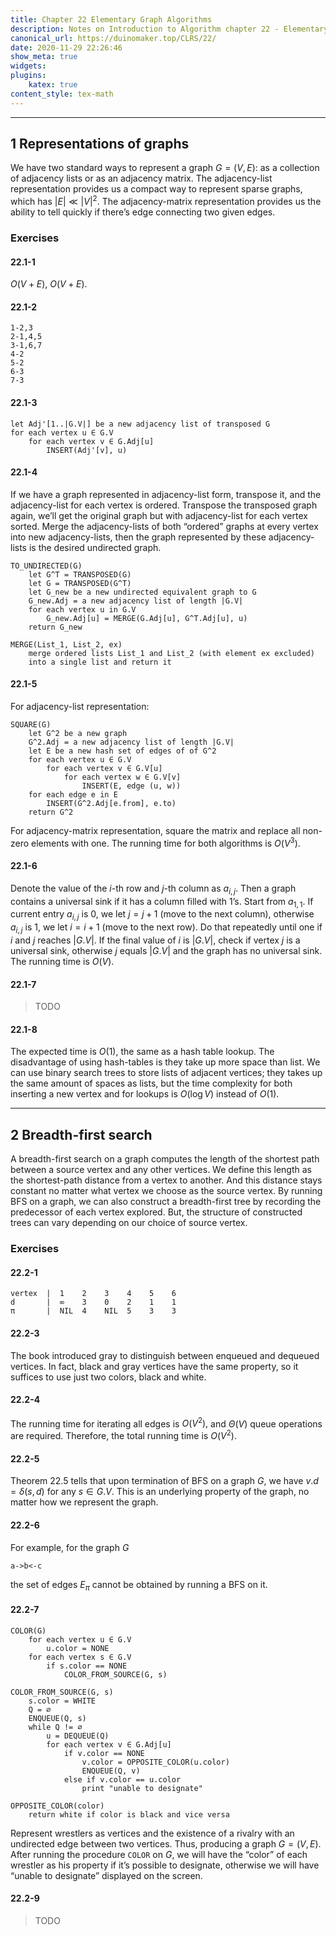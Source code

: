 ```yaml
---
title: Chapter 22 Elementary Graph Algorithms
description: Notes on Introduction to Algorithm chapter 22 - Elementary Graph Algorithms
canonical_url: https://duinomaker.top/CLRS/22/
date: 2020-11-29 22:26:46
show_meta: true
widgets:
plugins:
    katex: true
content_style: tex-math
---
```


---

## 1 Representations of graphs

We have two standard ways to represent a graph $G=(V,E):$ as a collection of adjacency lists or as an adjacency matrix.
The adjacency-list representation provides us a compact way to represent sparse graphs, which has $|E|\ll|V|^2.$ The adjacency-matrix representation provides us the ability to tell quickly if there’s edge connecting two given edges.

### Exercises
#### 22.1-1

$O(V+E),$ $O(V+E).$

#### 22.1-2

    1-2,3
    2-1,4,5
    3-1,6,7
    4-2
    5-2
    6-3
    7-3

#### 22.1-3

    let Adj'[1..|G.V|] be a new adjacency list of transposed G
    for each vertex u ∈ G.V
        for each vertex v ∈ G.Adj[u]
            INSERT(Adj'[v], u)

#### 22.1-4

If we have a graph represented in adjacency-list form, transpose it, and the adjacency-list for each vertex is ordered. Transpose the transposed graph again, we’ll get the original graph but with adjacency-list for each vertex sorted. Merge the adjacency-lists of both “ordered” graphs at every vertex into new adjacency-lists, then the graph represented by these adjacency-lists is the desired undirected graph.

    TO_UNDIRECTED(G)
        let G^T = TRANSPOSED(G)
        let G = TRANSPOSED(G^T)
        let G_new be a new undirected equivalent graph to G
        G_new.Adj = a new adjacency list of length |G.V|
        for each vertex u in G.V
            G_new.Adj[u] = MERGE(G.Adj[u], G^T.Adj[u], u)
        return G_new

    MERGE(List_1, List_2, ex)
        merge ordered lists List_1 and List_2 (with element ex excluded)
        into a single list and return it

#### 22.1-5

For adjacency-list representation:

    SQUARE(G)
        let G^2 be a new graph
        G^2.Adj = a new adjacency list of length |G.V|
        let E be a new hash set of edges of of G^2
        for each vertex u ∈ G.V
            for each vertex v ∈ G.V[u]
                for each vertex w ∈ G.V[v]
                    INSERT(E, edge (u, w))
        for each edge e in E
            INSERT(G^2.Adj[e.from], e.to)
        return G^2

For adjacency-matrix representation, square the matrix and replace all non-zero elements with one.
The running time for both algorithms is $O(V^3)$.

#### 22.1-6

Denote the value of the $i$-th row and $j$-th column as $a_{i,j}.$ Then a graph contains a universal sink if it has a column filled with $1$’s.
Start from $a_{1,1}.$ If current entry $a_{i,j}$ is $0,$ we let $j=j+1$ (move to the next column), otherwise $a_{i,j}$ is $1,$ we let $i=i+1$ (move to the next row). Do that repeatedly until one if $i$ and $j$ reaches $|G.V|.$ If the final value of $i$ is $|G.V|,$ check if vertex $j$ is a universal sink, otherwise $j$ equals $|G.V|$ and the graph has no universal sink.
The running time is $O(V).$

#### 22.1-7

> TODO

#### 22.1-8

The expected time is $O(1),$ the same as a hash table lookup. The disadvantage of using hash-tables is they take up more space than list.
We can use binary search trees to store lists of adjacent vertices; they takes up the same amount of spaces as lists, but the time complexity for both inserting a new vertex and for lookups is $O(\log V)$ instead of $O(1).$

---

## 2 Breadth-first search

A breadth-first search on a graph computes the length of the shortest path between a source vertex and any other vertices. We define this length as the shortest-path distance from a vertex to another. And this distance stays constant no matter what vertex we choose as the source vertex.
By running BFS on a graph, we can also construct a breadth-first tree by recording the predecessor of each vertex explored. But, the structure of constructed trees can vary depending on our choice of source vertex.

### Exercises
#### 22.2-1

    vertex  |  1    2    3    4    5    6
    d       |  ∞    3    0    2    1    1
    π       |  NIL  4    NIL  5    3    3

#### 22.2-3

The book introduced gray to distinguish between enqueued and dequeued vertices. In fact, black and gray vertices have the same property, so it suffices to use just two colors, black and white.

#### 22.2-4

The running time for iterating all edges is $O(V^2),$ and $\Theta(V)$ queue operations are required. Therefore, the total running time is $O(V^2).$

#### 22.2-5

Theorem 22.5 tells that upon termination of BFS on a graph $G,$ we have $v.d=\delta(s,d)$ for any $s\in G.V.$ This is an underlying property of the graph, no matter how we represent the graph.

#### 22.2-6

For example, for the graph $G$

    a->b<-c

the set of edges $E_\pi$ cannot be obtained by running a BFS on it.

#### 22.2-7

    COLOR(G)
        for each vertex u ∈ G.V
            u.color = NONE
        for each vertex s ∈ G.V
            if s.color == NONE
                COLOR_FROM_SOURCE(G, s)

    COLOR_FROM_SOURCE(G, s)
        s.color = WHITE
        Q = ∅
        ENQUEUE(Q, s)
        while Q != ∅
            u = DEQUEUE(Q)
            for each vertex v ∈ G.Adj[u]
                if v.color == NONE
                    v.color = OPPOSITE_COLOR(u.color)
                    ENQUEUE(Q, v)
                else if v.color == u.color
                    print "unable to designate"

    OPPOSITE_COLOR(color)
        return white if color is black and vice versa

Represent wrestlers as vertices and the existence of a rivalry with an undirected edge between two vertices. Thus, producing a graph $G=(V,E).$ After running the procedure `COLOR` on $G$, we will have the “color” of each wrestler as his property if it’s possible to designate, otherwise we will have “unable to designate” displayed on the screen.

#### 22.2-9

> TODO
